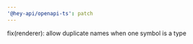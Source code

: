```yaml
---
'@hey-api/openapi-ts': patch
---
```


fix(renderer): allow duplicate names when one symbol is a type
